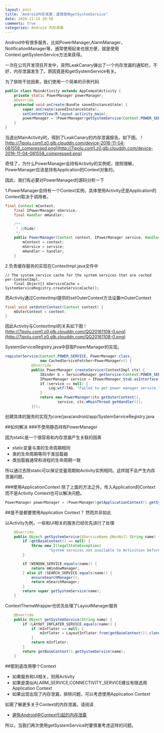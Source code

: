 ```yaml
---
layout: post
title: "Android内存泄漏：谨慎使用getSystemService"
date: 2016-11-14 20:58
comments: true
categories: Android 内存泄漏
---
```


Android中有很多服务，比如PowerManager,AlarmManager，NotificationManager等，通常使用起来也很方便，就是使用Context.getSystemService方法来获得。

一次在公司开发项目开发中，突然LeakCanary弹出了一个内存泄漏的通知栏，不好，内存泄漏发生了。原因竟是和getSystemService有关。

为了排除干扰因素，我们使用一个简单的示例代码
```java
public class MainActivity extends AppCompatActivity {
    private static PowerManager powerManager;
    @Override
    protected void onCreate(Bundle savedInstanceState) {
        super.onCreate(savedInstanceState);
        setContentView(R.layout.activity_main);
        powerManager = (PowerManager)getSystemService(Context.POWER_SERVICE);
    }
}
```

<!--more-->

当退出MainActivity时，得到了LeakCanary的内存泄漏报告。如下图。
![http://7jpolu.com1.z0.glb.clouddn.com/device-2016-11-04-081558_compressed.png](http://7jpolu.com1.z0.glb.clouddn.com/device-2016-11-04-081558_compressed.png)

奇怪了，为什么PowerManager会持有Activity的实例呢，按照理解，PowerManager应该是持有Application的Context对象的。

因此，我们有必要对PowerManager的源码分析一下

1.PowerManager会持有一个Context实例，具体使用Activity还是Application的Context取决于调用者。
```java
final Context mContext;
    final IPowerManager mService;
    final Handler mHandler;

    /**
     * {@hide}
     */
    public PowerManager(Context context, IPowerManager service, Handler handler) {
        mContext = context;
        mService = service;
        mHandler = handler;
    }
```

2.负责缓存服务的实现在ContextImpl.java文件中
```
// The system service cache for the system services that are cached per-ContextImpl.
    final Object[] mServiceCache = SystemServiceRegistry.createServiceCache();
```
而Activity通过ContextImpl提供的setOuterContext方法设置mOuterContext
```java
final void setOuterContext(Context context) {
    mOuterContext = context;
}
```
因此Activity与ContextImpl的关系如下图
![http://7jpolu.com1.z0.glb.clouddn.com/QQ20161108-0.png](http://7jpolu.com1.z0.glb.clouddn.com/QQ20161108-0.png)

SystemServiceRegistry.java中获取PowerManager的实现。
```java
registerService(Context.POWER_SERVICE, PowerManager.class,
                new CachedServiceFetcher<PowerManager>() {
            @Override
            public PowerManager createService(ContextImpl ctx) {
                IBinder b = ServiceManager.getService(Context.POWER_SERVICE);
                IPowerManager service = IPowerManager.Stub.asInterface(b);
                if (service == null) {
                    Log.wtf(TAG, "Failed to get power manager service.");
                }
                return new PowerManager(ctx.getOuterContext(),
                        service, ctx.mMainThread.getHandler());
            }});
```

创建具体的服务的实现为core/java/android/app/SystemServiceRegistry.java


##如何解决
###不使用静态持有PowerManager

因为static是一个很容易和内存泄漏产生关联的因素

  * static变量与类的生命周期相同
  * 类的生命周期等同于类加载器
  * 类加载器通常和进程的生命周期一致
  
所以通过去除static可以保证变量周期和Activity实例相同。这样就不会产生内存泄漏问题。  

###使用ApplicationContext
除了上面的方法之外，传入Application的Context而不是Activity Context也可以解决问题。
```java
PowerManager powerManager = (PowerManager)getApplicationContext().getSystemService(Context.POWER_SERVICE);
```

##是不是都要使用Application Context？
然而并非如此

以Activity为例，一些和UI相关的服务已经优先进行了处理
```java
    @Override
    public Object getSystemService(@ServiceName @NonNull String name) {
        if (getBaseContext() == null) {
            throw new IllegalStateException(
                    "System services not available to Activities before onCreate()");
        }

        if (WINDOW_SERVICE.equals(name)) {
            return mWindowManager;
        } else if (SEARCH_SERVICE.equals(name)) {
            ensureSearchManager();
            return mSearchManager;
        }
        return super.getSystemService(name);
    }
```
ContextThemeWrapper也优先处理了LayoutManager服务
```java
    @Override
    public Object getSystemService(String name) {
        if (LAYOUT_INFLATER_SERVICE.equals(name)) {
            if (mInflater == null) {
                mInflater = LayoutInflater.from(getBaseContext()).cloneInContext(this);
            }
            return mInflater;
        }
        return getBaseContext().getSystemService(name);
    }
```

##那到底改用哪个Context
  * 如果服务和UI相关，则用Activity
  * 如果是类似ALARM_SERVICE,CONNECTIVITY_SERVICE建议有限选用Application Context
  * 如果出现出现了内存泄漏，排除问题，可以考虑使用Application Context
  

如需了解更多关于Context的内存泄漏，请阅读

  * [避免Android中Context引起的内存泄露](http://droidyue.com/blog/2015/04/12/avoid-memory-leaks-on-context-in-android/)
  
所以，当我们再次使用getSystemService时要慎重考虑这样的问题。